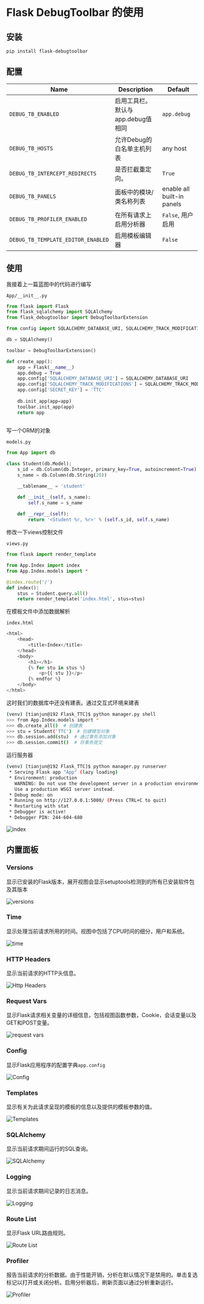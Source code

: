 # Flask DebugToolbar 的使用

## 安装

```bash
pip install flask-debugtoolbar
```

## 配置

| Name                               | Description                         | Default                    |
| ---------------------------------- | ----------------------------------- | -------------------------- |
| `DEBUG_TB_ENABLED`                 | 启用工具栏。默认与app.debug值相同   | `app.debug`                |
| `DEBUG_TB_HOSTS`                   | 允许Debug的白名单主机列表           | any host                   |
| `DEBUG_TB_INTERCEPT_REDIRECTS`     | 是否拦截重定向。                    | `True`                     |
| `DEBUG_TB_PANELS`                  | 面板中的模块/类名称列表                      | enable all built-in panels |
| `DEBUG_TB_PROFILER_ENABLED`        | 在所有请求上启用分析器 | `False`, 用户启用     |
| `DEBUG_TB_TEMPLATE_EDITOR_ENABLED` | 启用模板编辑器          | `False`                    |

## 使用

我接着上一篇蓝图中的代码进行编写

`App/__init__.py`

```python
from flask import Flask
from flask_sqlalchemy import SQLAlchemy
from flask_debugtoolbar import DebugToolbarExtension

from config import SQLALCHEMY_DATABASE_URI, SQLALCHEMY_TRACK_MODIFICATIONS, SECRET_KEY

db = SQLAlchemy()

toolbar = DebugToolbarExtension()

def create_app():
    app = Flask(__name__)
    app.debug = True
    app.config['SQLALCHEMY_DATABASE_URI'] = SQLALCHEMY_DATABASE_URI
    app.config['SQLALCHEMY_TRACK_MODIFICATIONS'] = SQLALCHEMY_TRACK_MODIFICATIONS
    app.config['SECRET_KEY'] = 'TTC'
    
    db.init_app(app=app)
    toolbar.init_app(app)
    return app
    
```

写一个ORM的对象

`models.py`
```python
from App import db

class Student(db.Model):
    s_id = db.Column(db.Integer, primary_key=True, autoincrement=True)
    s_name = db.Column(db.String(20))

    __tablename__ = 'student'

    def __init__(self, s_name):
        self.s_name = s_name
 
    def __repr__(self):
        return '<Student %r, %r>' % (self.s_id, self.s_name)

```

修改一下views控制文件

`views.py`

```python
from flask import render_template

from App.Index import index
from App.Index.models import *

@index.route('/')
def index():
    stus = Student.query.all()
    return render_template('index.html', stus=stus)
```
在模板文件中添加数据解析

`index.html`

```python
<html>
	<head>
    	<title>Index</title>
    </head>
    <body>
    	<h1></h1>
        {% for stu in stus %}
        	<p>{{ stu }}</p>
        {% endfor %}
    </body>
</html>
```
这时我们的数据库中还没有建表。通过交互式环境来建表
```bash
(venv) [tianjun@192 Flask_TTC]$ python manager.py shell
>>> from App.Index.models import *
>>> db.create_all()  # 创建表
>>> stu = Student('TTC')  # 创建模型对象
>>> db.session.add(stu)  # 通过事务添加对象
>>> db.session.commit()  # 将事务提交
```

运行服务器
```bash
(venv) [tianjun@192 Flask_TTC]$ python manager.py runserver
 * Serving Flask app "App" (lazy loading)
 * Environment: production
   WARNING: Do not use the development server in a production environment.
   Use a production WSGI server instead.
 * Debug mode: on
 * Running on http://127.0.0.1:5000/ (Press CTRL+C to quit)
 * Restarting with stat
 * Debugger is active!
 * Debugger PIN: 244-604-680
```
![index](.\img\debug_index.png)

## 内置面板

### Versions

显示已安装的Flask版本，展开视图会显示setuptools检测到的所有已安装软件包及其版本

![versions](./img/debug_versions.png)

### Time

显示处理当前请求所用的时间。视图中包括了CPU时间的细分，用户和系统。

![time](./img/debug_time.png)

### HTTP Headers

显示当前请求的HTTP头信息。

![Http Headers](./img/debug_http_headers.png)

### Request Vars

显示Flask请求相关变量的详细信息，包括视图函数参数，Cookie，会话变量以及GET和POST变量。 

![request vars](./img/debug_request_vars.png)

### Config

显示Flask应用程序的配置字典`app.config`

![Config](./img/debug_config.png)

### Templates

显示有关为此请求呈现的模板的信息以及提供的模板参数的值。 

![Templates](./img/debug_templates.png)

### SQLAlchemy

显示当前请求期间运行的SQL查询。 

![SQLAlchemy](./img/debug_sqlalchemy.png)

### Logging

显示当前请求期间记录的日志消息。 

![Logging](./img/debug_logging.png)

### Route List

显示Flask URL路由规则。 

![Route List](./img/debug_route_list.png)

### Profiler

报告当前请求的分析数据。由于性能开销，分析在默认情况下是禁用的。单击复选标记以打开或关闭分析。启用分析器后，刷新页面以通过分析重新运行。 

![Profiler](./img/debug_profiler.png)







